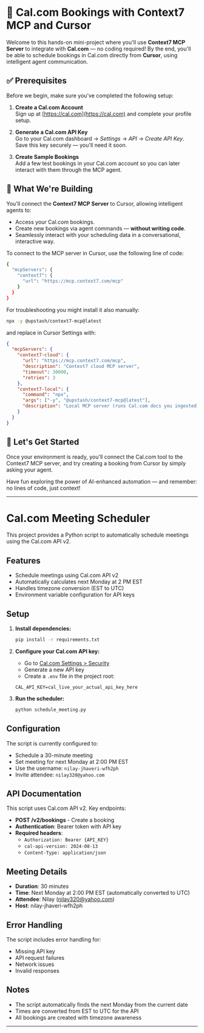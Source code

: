 # 📅 Cal.com Bookings with Context7 MCP and Cursor

Welcome to this hands-on mini-project where you'll use **Context7 MCP Server** to integrate with **Cal.com** — no coding required! By the end, you'll be able to schedule bookings in Cal.com directly from **Cursor**, using intelligent agent communication.

## ✅ Prerequisites

Before we begin, make sure you've completed the following setup:

1. **Create a Cal.com Account**  
   Sign up at [https://cal.com](https://cal.com) and complete your profile setup.

2. **Generate a Cal.com API Key**  
   Go to your Cal.com dashboard → *Settings* → *API* → *Create API Key*.  
   Save this key securely — you'll need it soon.

3. **Create Sample Bookings**  
   Add a few test bookings in your Cal.com account so you can later interact with them through the MCP agent.

## 🔌 What We're Building

You'll connect the **Context7 MCP Server** to Cursor, allowing intelligent agents to:

- Access your Cal.com bookings.
- Create new bookings via agent commands — **without writing code**.
- Seamlessly interact with your scheduling data in a conversational, interactive way.

To connect to the MCP server in Cursor, use the following line of code:

```bash
{
  "mcpServers": {
    "context7": {
      "url": "https://mcp.context7.com/mcp"
    }
  }
}
```

For troubleshooting you might install it also manually:

```bash
npx -y @upstash/context7-mcp@latest
```

and replace in Cursor Settings with:

```json
{
  "mcpServers": {
    "context7-cloud": {
      "url": "https://mcp.context7.com/mcp",
      "description": "Context7 cloud MCP server",
      "timeout": 30000,
      "retries": 3
    },
    "context7-local": {
      "command": "npx",
      "args": ["-y", "@upstash/context7-mcp@latest"],
      "description": "Local MCP server (runs Cal.com docs you ingested)"
    }
  }
}
```

## 🚀 Let's Get Started

Once your environment is ready, you'll connect the Cal.com tool to the Context7 MCP server, and try creating a booking from Cursor by simply asking your agent.

Have fun exploring the power of AI-enhanced automation — and remember: no lines of code, just context!

---

# Cal.com Meeting Scheduler

This project provides a Python script to automatically schedule meetings using the Cal.com API v2.

## Features

- Schedule meetings using Cal.com API v2
- Automatically calculates next Monday at 2 PM EST
- Handles timezone conversion (EST to UTC)
- Environment variable configuration for API keys

## Setup

1. **Install dependencies:**
   ```bash
   pip install -r requirements.txt
   ```

2. **Configure your Cal.com API key:**
   - Go to [Cal.com Settings > Security](https://app.cal.com/settings/security)
   - Generate a new API key
   - Create a `.env` file in the project root:
   ```
   CAL_API_KEY=cal_live_your_actual_api_key_here
   ```

3. **Run the scheduler:**
   ```bash
   python schedule_meeting.py
   ```

## Configuration

The script is currently configured to:
- Schedule a 30-minute meeting
- Set meeting for next Monday at 2:00 PM EST
- Use the username: `nilay-jhaveri-wfh2ph`
- Invite attendee: `nilay320@yahoo.com`

## API Documentation

This script uses Cal.com API v2. Key endpoints:
- **POST /v2/bookings** - Create a booking
- **Authentication**: Bearer token with API key
- **Required headers**: 
  - `Authorization: Bearer {API_KEY}`
  - `cal-api-version: 2024-08-13`
  - `Content-Type: application/json`

## Meeting Details

- **Duration**: 30 minutes
- **Time**: Next Monday at 2:00 PM EST (automatically converted to UTC)
- **Attendee**: Nilay (nilay320@yahoo.com)
- **Host**: nilay-jhaveri-wfh2ph

## Error Handling

The script includes error handling for:
- Missing API key
- API request failures
- Network issues
- Invalid responses

## Notes

- The script automatically finds the next Monday from the current date
- Times are converted from EST to UTC for the API
- All bookings are created with timezone awareness

---
